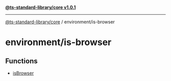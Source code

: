 [**@ts-standard-library/core v1.0.1**](../../README.md)

***

[@ts-standard-library/core](../../modules.md) / environment/is-browser

# environment/is-browser

## Functions

- [isBrowser](functions/isBrowser.md)
